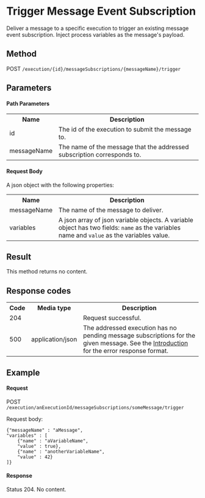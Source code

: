 Trigger Message Event Subscription
==================================

Deliver a message to a specific execution to trigger an existing message event subscription. Inject process variables as the message's payload.


Method
------

POST `/execution/{id}/messageSubscriptions/{messageName}/trigger`


Parameters
----------

#### Path Parameters

<table class="table table-striped">
  <tr>
    <th>Name</th>
    <th>Description</th>
  </tr>
  <tr>
    <td>id</td>
    <td>The id of the execution to submit the message to.</td>
  </tr>
  <tr>
    <td>messageName</td>
    <td>The name of the message that the addressed subscription corresponds to.</td>
  </tr>
</table>


#### Request Body

A json object with the following properties:

<table class="table table-striped">
  <tr>
    <th>Name</th>
    <th>Description</th>
  </tr>
  <tr>
    <td>messageName</td>
    <td>The name of the message to deliver.</td>
  </tr>
  <tr>
    <td>variables</td>
    <td>A json array of json variable objects. A variable object has two fields: <code>name</code> as the variables name
    and <code>value</code> as the variables value.</td>
  </tr>
</table>


Result
------

This method returns no content.


Response codes
--------------

<table class="table table-striped">
  <tr>
    <th>Code</th>
    <th>Media type</th>
    <th>Description</th>
  </tr>
  <tr>
    <td>204</td>
    <td></td>
    <td>Request successful.</td>
  </tr>
  <tr>
    <td>500</td>
    <td>application/json</td>
    <td>The addressed execution has no pending message subscriptions for the given message.
    See the <a href="/api-references/rest/#!/overview/introduction">Introduction</a> for the error response format.</td>
  </tr>
</table>

Example
--------------

#### Request

POST `/execution/anExecutionId/messageSubscriptions/someMessage/trigger`

Request body:

    {"messageName" : "aMessage",
    "variables" : [
        {"name" : "aVariableName",
        "value" : true},
        {"name" : "anotherVariableName",
        "value" : 42}
    ]}

#### Response

Status 204. No content.